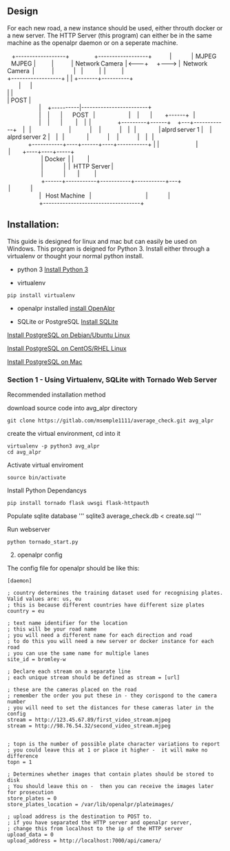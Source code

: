 ## Design

For each new road, a new instance should be used, either throuth docker or a new server.
The HTTP Server (this program) can either be in the same machine as the openalpr daemon or on a seperate machine.


    +------------------+                             +------------------+           
    |                  |  MJPEG               MJPEG  |                  |             
    |  Network Camera  | <---+                 +---> |  Network Camera  |             
    |                  |     |                 |     |                  |           
    +------------------+     |                 |     +-------+----------+                                                          
                             |                 |                          
                             |                 |                                 
                             |      POST       |                              
                             |      +----------|------------------------+                                
                             |      |          |            POST        | 
                             |      |          |            +------+    |                              
                             |      |          |            |      |    |      
                   +---------+------+      +---+------------+      |    |              
                   |                |      |                |      |    | 
                   | alprd server 1 |      | alprd server 2 |      |    | 
                   |                |      |                |      |    |  
                   +-----------+----+------+----+-----------+      |    | 
                               |                  |           +----+----+-----+          
                               |      Docker      |           |               |                      
                               |                  |           |   HTTP Server |                           
                               |                  |           |               |          
                               +------+-----------+-----------+-----------+---+ 
                                      |                                   |                       
                                      |           Host Machine            |                   
                                      |                                   |                         
                                      +-----------------------------------+ 
                               
## Installation:
This guide is designed for linux and mac but can easily be used on Windows.
This program is deigned for Python 3.
Install either through a virtualenv or thought your normal python install.


- python 3
[Install Python 3](https://www.python.org/downloads/)

- virtualenv
```
pip install virtualenv
```

- openalpr installed
[install OpenAlpr](https://github.com/openalpr/openalpr/)

- SQLite or PostgreSQL
[Install SQLite](http://www.tutorialspoint.com/sqlite/sqlite_installation.htm)

[Install PostgreSQL on Debian/Ubuntu Linux](http://www.stuartellis.eu/articles/postgresql-setup/)

[Install PostgreSQL on CentOS/RHEL Linux](https://wiki.postgresql.org/wiki/YUM_Installation)

[Install PostgreSQL on Mac](http://postgresapp.com/)

### Section 1 - Using Virtualenv, SQLite with Tornado Web Server
Recommended installation method


download source code into avg_alpr directory
```
git clone https://gitlab.com/msemple1111/average_check.git avg_alpr
```

create the virtual environment, cd into it
```
virtualenv -p python3 avg_alpr
cd avg_alpr
```

Activate virtual enviroment
```
source bin/activate
```

Install Python Dependancys
```
pip install tornado flask uwsgi flask-httpauth
```

Populate sqlite database
'''
sqlite3 average_check.db < create.sql
'''

Run webserver
```
python tornado_start.py
```

2. openalpr config

The config file for openalpr should be like this:

```
[daemon]

; country determines the training dataset used for recognising plates.  Valid values are: us, eu
; this is because different countries have different size plates
country = eu

; text name identifier for the location
; this will be your road name
; you will need a different name for each direction and road
; to do this you will need a new server or docker instance for each road
; you can use the same name for multiple lanes
site_id = bromley-w

; Declare each stream on a separate line
; each unique stream should be defined as stream = [url]

; these are the cameras placed on the road
; remember the order you put these in - they corispond to the camera number 
; you will need to set the distances for these cameras later in the config
stream = http://123.45.67.89/first_video_stream.mjpeg
stream = http://98.76.54.32/second_video_stream.mjpeg


; topn is the number of possible plate character variations to report
; you could leave this at 1 or place it higher -  it will make no difference
topn = 1

; Determines whether images that contain plates should be stored to disk
; You should leave this on -  then you can receive the images later for prosecution 
store_plates = 0
store_plates_location = /var/lib/openalpr/plateimages/

; upload address is the destination to POST to.
; if you have separated the HTTP server and openalpr server,
; change this from localhost to the ip of the HTTP server
upload_data = 0
upload_address = http://localhost:7000/api/camera/
```






